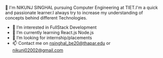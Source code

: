 👋 I'm NIKUNJ SINGHAL pursuing Computer Engineering at TIET.I'm a quick and passionate learner.I always try to increase my understanding of concepts behind different Technologies.
- 👀 I’m interested in FullStack Development
- 🌱 I’m currently learning React.js Node.js
- 🌱 I’m looking for internship/placements
- 📫 Contact me on nsinghal_be20@thapar.edu or nikunj02002@gmail.com

<!---
nsinghal20/nsinghal20 is a ✨ special ✨ repository because its `README.md` (this file) appears on your GitHub profile.
You can click the Preview link to take a look at your changes.
--->
